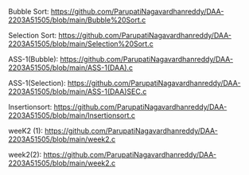Bubble Sort: https://github.com/ParupatiNagavardhanreddy/DAA-2203A51505/blob/main/Bubble%20Sort.c

Selection Sort: https://github.com/ParupatiNagavardhanreddy/DAA-2203A51505/blob/main/Selection%20Sort.c

ASS-1(Bubble): https://github.com/ParupatiNagavardhanreddy/DAA-2203A51505/blob/main/ASS-1(DAA).c

ASS-1(Selection): https://github.com/ParupatiNagavardhanreddy/DAA-2203A51505/blob/main/ASS-1(DAA)SEC.c

Insertionsort: https://github.com/ParupatiNagavardhanreddy/DAA-2203A51505/blob/main/Insertionsort.c

weeK2 (1): https://github.com/ParupatiNagavardhanreddy/DAA-2203A51505/blob/main/week2.c

week2(2): https://github.com/ParupatiNagavardhanreddy/DAA-2203A51505/blob/main/week2.c
